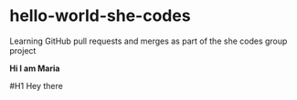 # hello-world-she-codes
Learning GitHub pull requests and merges as part of the she codes group project


**Hi I am Maria**

#H1 Hey there
